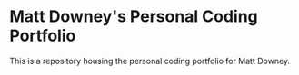 # Matt Downey's Personal Coding Portfolio
This is a repository housing the personal coding portfolio for Matt Downey.
